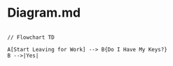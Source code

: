 # Diagram.md

```mermaid

// Flowchart TD

A[Start Leaving for Work] --> B{Do I Have My Keys?}
B -->|Yes| 

